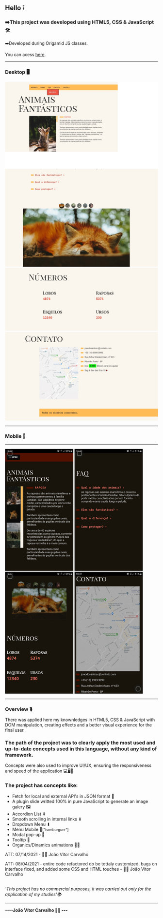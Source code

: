 <h2>Hello ❕</h2>
<h3>➡️This project was developed using <strong>HTML5, CSS & JavaScript</strong> 🛠️</h3>
<p>➡️Developed during Origamid JS classes.</p>
<p>You can acess <a href="https://joaodosantoscdev.github.io/animais-fantasticos/animais-fantasticos/" target="_blank" alt="animais-fantasticos">here</a>.</p>
<hr>
<h3>Desktop 🖥️</h3>
<img src="imgs/animais-fan.jpg"></img>
<br>
<img src="imgs/gallery.jpg"></img>
<br>
<img src="imgs/numbers.jpg"></img>
<br>
<img src="imgs/contact.jpg"></img>
<hr>
<h3>Mobile 📱</h3>
<hr>

<div>
<img height="400px" src="imgs/screen1-mobile.jpg"></img> <img height="400px" src="imgs/screen2-mobile.jpg"></img><br>
<img height="400px" src="imgs/screen3-mobile.jpg"></img> <img height="400px" src="imgs/screen4-mobile.jpg"></img>
</div>

<hr>
<h3>Overview ⮯</h3>
<p> There was applied here my knownledges in HTML5, CSS & JavaScript with DOM manipulation, creating effects and a better visual experience for the final user.</p>
<h3>The path of the project was to clearly apply the most used and up-to-date concepts used in this language, without any kind of framework.</h3>
<p>Concepts were also used to improve UI/UX, ensuring the responsiveness and speed of the application 💻🖥️📱</p>
<h3>The project has concepts like:</h3>
<ul>
  <li>Fetch for local and external API's in JSON format 🔧</li>
  <li>A plugin slide writted 100% in pure JavaScript to generate an image galery 🖼</li>
  <li>Accordion List ⬇</li>
  <li>Smooth scrolling in internal links ⬇</li>
  <li>Dropdown Menu ⬇</li>
  <li>Menu Mobile 📱<small>["hamburguer"]</small></li>
  <li>Modal pop-up 🔧</li>
  <li>Tooltip 📍</li>
  <li>Organics/Dinamics animations 🧑‍💻</li>
</ul>
<p>ATT: 07/14/2021 - 👨‍💻 João Vítor Carvalho</p>
<p>ATT: 08/04/2021 - entire code refactored do be tottaly customized, bugs on interface fixed, and added some CSS and HTML touches - 👨‍💻 João Vítor Carvalho</p><br>
<em>'This project has no commercial purposes, it was carried out only for the application of my studies'📚</em>
<hr>
<strong>----João Vítor Carvalho 👨‍💻 ---</strong>
